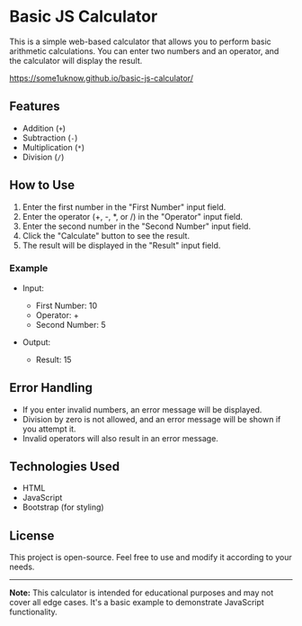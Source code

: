 # Basic JS Calculator

This is a simple web-based calculator that allows you to perform basic arithmetic calculations. You can enter two numbers and an operator, and the calculator will display the result.

https://some1uknow.github.io/basic-js-calculator/

## Features

- Addition (`+`)
- Subtraction (`-`)
- Multiplication (`*`)
- Division (`/`)

## How to Use

1. Enter the first number in the "First Number" input field.
2. Enter the operator (+, -, *, or /) in the "Operator" input field.
3. Enter the second number in the "Second Number" input field.
4. Click the "Calculate" button to see the result.
5. The result will be displayed in the "Result" input field.

### Example

- Input:
  - First Number: 10
  - Operator: +
  - Second Number: 5

- Output:
  - Result: 15

## Error Handling

- If you enter invalid numbers, an error message will be displayed.
- Division by zero is not allowed, and an error message will be shown if you attempt it.
- Invalid operators will also result in an error message.

## Technologies Used

- HTML
- JavaScript
- Bootstrap (for styling)

## License

This project is open-source.
Feel free to use and modify it according to your needs.

---

**Note:** This calculator is intended for educational purposes and may not cover all edge cases. It's a basic example to demonstrate JavaScript functionality.


